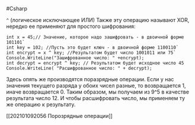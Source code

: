 #Csharp 

``^`` (логическое исключающее ИЛИ)
Также эту операцию называют XOR, нередко ее применяют для простого шифрования:

```dotnet
int x = 45;// Значение, которое надо зашифровать - в двоичной форме 101101`
int key = 102; //Пусть это будет ключ - в двоичной форме 1100110`
int encrypt = x ^ key; //Результатом будет число 1001011 или 75`
Console.WriteLine("Зашифрованное число: " +encrypt);
int decrypt = encrypt ^ key; // Результатом будет исходное число 45
Console.WriteLine( "Расшифрованное число: " + decrypt);
```

Здесь опять же производятся поразрядные операции. Если у нас значения текущего разряда у обоих чисел разные, то возвращается 1, иначе возвращается 0. Таким образом, мы получаем из 9^5 в качестве результата число 12. И чтобы расшифровать число, мы применяем ту же операцию к результату.

[[202101092056 Порозрядные операции]]